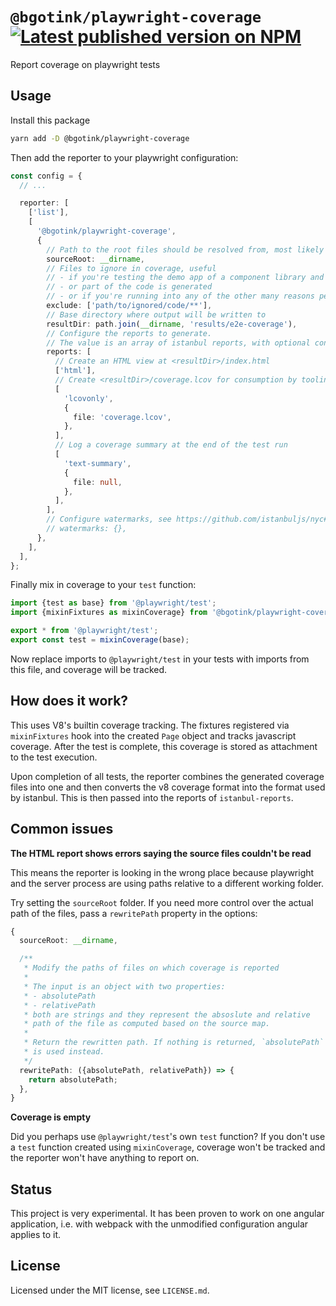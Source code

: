 # `@bgotink/playwright-coverage` [![Latest published version on NPM](https://img.shields.io/npm/v/@bgotink/playwright-coverage)](https://npm.im/@bgotink/playwright-coverage)

Report coverage on playwright tests

## Usage

Install this package

```bash
yarn add -D @bgotink/playwright-coverage
```

Then add the reporter to your playwright configuration:

```ts
const config = {
  // ...

  reporter: [
    ['list'],
    [
      '@bgotink/playwright-coverage',
      {
        // Path to the root files should be resolved from, most likely your repository root
        sourceRoot: __dirname,
        // Files to ignore in coverage, useful
        // - if you're testing the demo app of a component library and want to exclude the demo sources
        // - or part of the code is generated
        // - or if you're running into any of the other many reasons people have for excluding files
        exclude: ['path/to/ignored/code/**'],
        // Base directory where output will be written to
        resultDir: path.join(__dirname, 'results/e2e-coverage'),
        // Configure the reports to generate.
        // The value is an array of istanbul reports, with optional configuration attached.
        reports: [
          // Create an HTML view at <resultDir>/index.html
          ['html'],
          // Create <resultDir>/coverage.lcov for consumption by tooling
          [
            'lcovonly',
            {
              file: 'coverage.lcov',
            },
          ],
          // Log a coverage summary at the end of the test run
          [
            'text-summary',
            {
              file: null,
            },
          ],
        ],
        // Configure watermarks, see https://github.com/istanbuljs/nyc#high-and-low-watermarks
        // watermarks: {},
      },
    ],
  ],
};
```

Finally mix in coverage to your `test` function:

```ts
import {test as base} from '@playwright/test';
import {mixinFixtures as mixinCoverage} from '@bgotink/playwright-coverage';

export * from '@playwright/test';
export const test = mixinCoverage(base);
```

Now replace imports to `@playwright/test` in your tests with imports from this file, and coverage will be tracked.

## How does it work?

This uses V8's builtin coverage tracking. The fixtures registered via `mixinFixtures` hook into the created `Page` object and tracks javascript coverage. After the test is complete, this coverage is stored as attachment to the test execution.

Upon completion of all tests, the reporter combines the generated coverage files into one and then converts the v8 coverage format into the format used by istanbul. This is then passed into the reports of `istanbul-reports`.

## Common issues

**The HTML report shows errors saying the source files couldn't be read**

This means the reporter is looking in the wrong place because playwright and the server process are using paths relative to a different working folder.

Try setting the `sourceRoot` folder. If you need more control over the actual path of the files, pass a `rewritePath` property in the options:

```ts
{
  sourceRoot: __dirname,

  /**
   * Modify the paths of files on which coverage is reported
   *
   * The input is an object with two properties:
   * - absolutePath
   * - relativePath
   * both are strings and they represent the absoslute and relative
   * path of the file as computed based on the source map.
   *
   * Return the rewritten path. If nothing is returned, `absolutePath`
   * is used instead.
   */
  rewritePath: ({absolutePath, relativePath}) => {
    return absolutePath;
  },
}
```

**Coverage is empty**

Did you perhaps use `@playwright/test`'s own `test` function?
If you don't use a `test` function created using `mixinCoverage`, coverage won't be tracked and the reporter won't have anything to report on.

## Status

This project is very experimental. It has been proven to work on one angular application, i.e. with webpack with the unmodified configuration angular applies to it.

## License

Licensed under the MIT license, see `LICENSE.md`.
